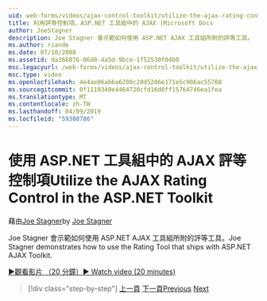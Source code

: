 ```yaml
---
uid: web-forms/videos/ajax-control-toolkit/utilize-the-ajax-rating-control-in-the-aspnet-toolkit
title: 利用評等控制項，ASP.NET 工具組中的 AJAX |Microsoft Docs
author: JoeStagner
description: Joe Stagner 會示範如何使用 ASP.NET AJAX 工具組所附的評等工具。
ms.author: riande
ms.date: 07/10/2008
ms.assetid: da366876-06d8-4a5d-9bce-1f52530f04b0
msc.legacyurl: /web-forms/videos/ajax-control-toolkit/utilize-the-ajax-rating-control-in-the-aspnet-toolkit
msc.type: video
ms.openlocfilehash: 4e4ae06ab6a6208c20d5206e171e5c906ac55708
ms.sourcegitcommit: 0f1119340e4464720cfd16d0ff15764746ea1fea
ms.translationtype: MT
ms.contentlocale: zh-TW
ms.lasthandoff: 04/09/2019
ms.locfileid: "59388786"
---
```

# <a name="utilize-the-ajax-rating-control-in-the-aspnet-toolkit"></a><span data-ttu-id="0fc02-103">使用 ASP.NET 工具組中的 AJAX 評等控制項</span><span class="sxs-lookup"><span data-stu-id="0fc02-103">Utilize the AJAX Rating Control in the ASP.NET Toolkit</span></span>

<span data-ttu-id="0fc02-104">藉由[Joe Stagner](https://github.com/JoeStagner)</span><span class="sxs-lookup"><span data-stu-id="0fc02-104">by [Joe Stagner](https://github.com/JoeStagner)</span></span>

<span data-ttu-id="0fc02-105">Joe Stagner 會示範如何使用 ASP.NET AJAX 工具組所附的評等工具。</span><span class="sxs-lookup"><span data-stu-id="0fc02-105">Joe Stagner demonstrates how to use the Rating Tool that ships with ASP.NET AJAX Toolkit.</span></span>

[<span data-ttu-id="0fc02-106">&#9654;觀看影片 （20 分鐘）</span><span class="sxs-lookup"><span data-stu-id="0fc02-106">&#9654; Watch video (20 minutes)</span></span>](https://channel9.msdn.com/Blogs/ASP-NET-Site-Videos/utilize-the-ajax-rating-control-in-the-aspnet-toolkit)

> [!div class="step-by-step"]
> <span data-ttu-id="0fc02-107">[上一頁](how-do-i-the-ajax-toolkit-reorder-control.md)
> [下一頁](control-extenders.md)</span><span class="sxs-lookup"><span data-stu-id="0fc02-107">[Previous](how-do-i-the-ajax-toolkit-reorder-control.md)
[Next](control-extenders.md)</span></span>
